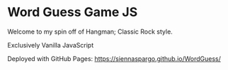 # Word Guess Game JS
Welcome to my spin off of Hangman; Classic Rock style.

Exclusively Vanilla JavaScript

Deployed with GitHub Pages: https://siennaspargo.github.io/WordGuess/
